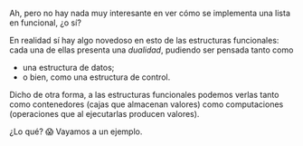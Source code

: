 Ah, pero no hay nada muy interesante en ver cómo se implementa una lista en funcional, ¿o sí? 

En realidad sí hay algo novedoso en esto de las estructuras funcionales: cada una de ellas presenta una _dualidad_, pudiendo ser pensada tanto como 

  * una estructura de datos; 
  * o bien, como una estructura de control. 

Dicho de otra forma, a las estructuras funcionales podemos verlas tanto como contenedores (cajas que almacenan valores) como computaciones (operaciones que al ejecutarlas producen valores).

¿Lo qué? :scream: Vayamos a un ejemplo. 
